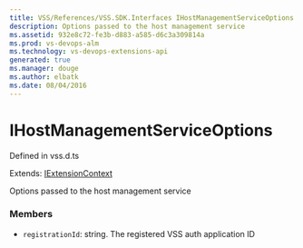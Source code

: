 ```yaml
---
title: VSS/References/VSS.SDK.Interfaces IHostManagementServiceOptions API | Extensions for Visual Studio Team Services
description: Options passed to the host management service
ms.assetid: 932e8c72-fe3b-d883-a585-d6c3a309814a
ms.prod: vs-devops-alm
ms.technology: vs-devops-extensions-api
generated: true
ms.manager: douge
ms.author: elbatk
ms.date: 08/04/2016
---
```


# IHostManagementServiceOptions

Defined in vss.d.ts

Extends: [IExtensionContext](../../../VSS/References/VSS_SDK_Interfaces/IExtensionContext.md)

Options passed to the host management service 

### Members

* `registrationId`: string. The registered VSS auth application ID


